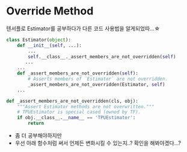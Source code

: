 # Override Method
텐서플로 Estimator를 공부하다가 다른 코드 사용법을 알게되었따...☆

```python
class Estimator(object):
    def __init__(self, ...):
        ...
        self.__class__._assert_members_are_not_overridden(self)
       ... 
    ...
    def _assert_members_are_not_overridden(self):
        # Asserts members of `Estimator` are not overridden.
        _assert_members_are_not_overridden(Estimator, self)
    ...

def _assert_members_are_not_overridden(cls, obj):
    """Assert Estimator methods are not overwritten."""
    # TPUEstimator is special cased (owned by TF).
    if obj.__class__.__name__ == 'TPUEstimator':
        return
```
- 좀 더 공부해야하지만
- 우선 아래 함수처럼 써서 언제든 변화시킬 수 있는지..? 확인을 해봐야겠다...?
